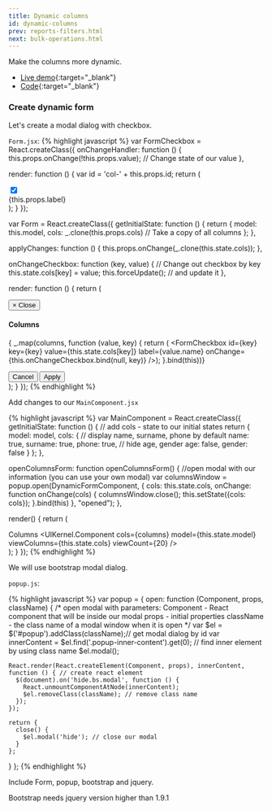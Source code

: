 ```yaml
---
title: Dynamic columns
id: dynamic-columns
prev: reports-filters.html
next: bulk-operations.html
---
```


Make the columns more dynamic.

* [Live demo](/examples/dynamic-columns/){:target="_blank"}
* [Code]({{site.github}}_site/examples/dynamic-columns){:target="_blank"}

### Create dynamic form

Let's create a modal dialog with checkbox.

`Form.jsx`:
{% highlight javascript %}
var FormCheckbox = React.createClass({
  onChangeHandler: function () {
    this.props.onChange(!this.props.value); // Change state of our value
  },

  render: function () {
    var id = 'col-' + this.props.id;
    return (
      <div className="row">
        <div className="col-lg-3">
          <input
            id={id}
            type="checkbox"
            checked={this.props.value}
            onChange={this.onChangeHandler}
          />
        </div>
        <div className="col-lg-9">
          <label htmlFor={id}>{this.props.label}</label>
        </div>
      </div>
    );
  }
});

var Form = React.createClass({
  getInitialState: function () {
    return {
      model: this.model,
      cols: _.clone(this.props.cols) // Take a copy of all columns
    };
  },

  applyChanges: function () {
    this.props.onChange(_.clone(this.state.cols));
  },

  onChangeCheckbox: function (key, value) { // Change out checkbox by key
    this.state.cols[key] = value;
    this.forceUpdate(); // and update it
  },

  render: function () {
    return (
      <div className="modal-dialog">
        <div className="modal-content animated fadeIn">
          <div className="modal-header">
            <button type="button" className="close" data-dismiss="modal">
              <span aria-hidden="true">×</span>
              <span className="sr-only">Close</span>
            </button>
            <h4 className="modal-title">Columns</h4>
          </div>
          <div className="modal-body">
            <form className="form-horizontal">
              { _.map(columns, function (value, key) {
                return (
                  <FormCheckbox
                    id={key}
                    key={key}
                    value={this.state.cols[key]}
                    label={value.name}
                    onChange={this.onChangeCheckbox.bind(null, key)}
                  />);
              }.bind(this))}
            </form>
          </div>
          <div className="modal-footer">
            <button type="button" className="btn btn-white" data-dismiss="modal">Cancel</button>
            <button type="submit" className="btn btn-primary" onClick={this.applyChanges}>Apply</button>
          </div>
        </div>
      </div>
    );
  }
});
{% endhighlight %}


Add changes to our `MainComponent.jsx`

{% highlight javascript %}
var MainComponent = React.createClass({
  getInitialState: function () { // add cols - state to our initial states
    return {
      model: model,
      cols: {
        // display name, surname, phone by default
        name: true,
        surname: true,
        phone: true,
        // hide age, gender
        age: false,
        gender: false
      }
    };
  },

  openColumnsForm: function openColumnsForm() {
    //open modal with our information (you can use your own modal)
    var columnsWindow = popup.open(DynamicFormComponent, {
      cols: this.state.cols,
      onChange: function onChange(cols) {
        columnsWindow.close();
        this.setState({cols: cols});
      }.bind(this)
    }, "opened");
  },

  render() {
    return (
      <div>
        <div>
          <a className="btn btn-success" onClick={this.openColumnsForm}>
            <i className="fa fa-th-list"></i>
            Columns
          </a>
          <UIKernel.Component
            cols={columns}
            model={this.state.model}
            viewColumns={this.state.cols}
            viewCount={20}
          />
        </div>
      </div>
    );
  }
});
{% endhighlight %}

We will use bootstrap modal dialog.

`popup.js`:

{% highlight javascript %}
var popup = {
  open: function (Component, props, className) {
    /*
     open modal with parameters:
     Component - React component that will be inside our modal
     props - initial properties
     className - the class name of a modal window when it is open
     */
    var $el = $('#popup').addClass(className);// get modal dialog by id
    var innerContent = $el.find('.popup-inner-content').get(0); // find inner element by using class name
    $el.modal();

    React.render(React.createElement(Component, props), innerContent, function () { // create react element
      $(document).on('hide.bs.modal', function () {
        React.unmountComponentAtNode(innerContent);
        $el.removeClass(className); // remove class name
      });
    });

    return {
      close() {
        $el.modal('hide'); // close our modal
      }
    };
  }
};
{% endhighlight %}


Include Form, popup, bootstrap and jquery.

Bootstrap needs jquery version higher than 1.9.1
